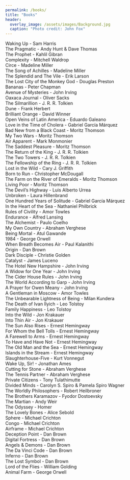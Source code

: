 ```yaml
---
permalink: /books/
title: "Books"
header:
  overlay_image: /assets/images/Background.jpg
  caption: "Photo credit: John Fox"
---
```


Waking Up - Sam Harris<br />
The Pragmatic - Andy Hunt & Dave Thomas<br />
The Prophet - Kahlil Gibran<br />
Complexity - Mitchell Waldrop<br />
Circe - Madeline Miller<br />
The Song of Achilles - Madeline Miller<br />
The Splendid and The Vile - Erik Larson<br />
The Lost City of the Monkey God - Douglas Preston<br />
Bananas - Peter Chapman<br />
Avenue of Mysteries - John Irving<br />
Oaxaca Journal - Oliver Sacks<br />
The Silmarillion - J. R. R. Tolkien<br />
Dune - Frank Herbert<br />
Brilliant Orange - David Winner<br />
Open Veins of Latin America - Eduardo Galeano<br />
Love in the Time of Cholera - Gabriel García Márquez<br />
Bad New from a Black Coast - Moritz Thomson<br />
My Two Wars - Moritz Thomson<br />
Air Apparent - Mark Monmonier<br />
The Saddest Pleasure - Moritz Thomson<br />
The Return of the King - J. R. R. Tolkien<br />
The Two Towers - J. R. R. Tolkien<br />
The Fellowship of the Ring - J. R. R. Tolkien<br />
Lost in the Wild - Cary J. Griffith<br />
Born to Run - Christopher McDougall<br />
The Farm on the River of Emeralds - Moritz Thomson<br />
Living Poor - Moritz Thomson<br />
The Devil’s Highway - Luis Alberto Urrea<br />
Unbroken - Laura Hillenbrand<br />
One Hundred Years of Solitude - Gabriel García Márquez<br />
In the Heart of the Sea - Nathaniel Philbrick<br />
Rules of Civility - Amor Towles<br />
Endurance - Alfred Lansing<br />
The Alchemist - Paulo Coelho<br />
My Own Country - Abraham Verghese<br />
Being Mortal - Atul Gawande<br />
1984 - George Orwell<br />
When Breath Becomes Air - Paul Kalanithi<br />
Origin - Dan Brown <br />
Dark Disciple - Christie Golden<br />
Catalyst - James Luceno<br />
The Hotel New Hampshire - John Irving<br />
A Widow for One Year - John Irving<br />
The Cider House Rules - John Irving<br />
The World According to Garp - John Irving<br />
A Prayer for Owen Meany - John Irving<br />
A Gentleman in Moscow	- Amor Towles<br />
The Unbearable Lightness of Being - Milan Kundera<br />
The Death of Ivan Ilyich - Leo Tolstoy<br />
Family Happiness - Leo Tolstoy<br />
Into the Wild - Jon Krakauer<br />
Into Thin Air - Jon Krakauer<br />
The Sun Also Rises - Ernest Hemingway<br />
For Whom the Bell Tolls - Ernest Hemingway<br />
A Farewell to Arms - Ernest Hemingway<br />
To Have and Have Not - Ernest Hemingway<br />
The Old Man and the Sea - Ernest Hemingway<br />
Islands in the Stream - Ernest Hemingway<br />
Slaughterhouse-Five - Kurt Vonnegut<br />
Wake Up, Sir! - Jonathan Ames<br />
Cutting for Stone - Abraham Verghese<br />
The Tennis Partner - Abraham Verghese<br />
Private Citizens - Tony Tulathimutte<br />
Divided Minds - Carolyn S. Spiro & Pamela Spiro Wagner<br />
The Worldly Philosophers - Robert Heilbroner<br />
The Brothers Karamazov - Fyodor Dostoevsky<br />
The Martian - Andy Weir<br />
The Odyssey - Homer<br />
The Lovely Bones - Alice Sebold<br />
Sphere - Michael Crichton<br />
Congo - Michael Crichton<br />
Airframe - Michael Crichton<br />
Deception Point - Dan Brown<br />
Digital Fortress - Dan Brown<br />
Angels & Demons - Dan Brown<br />
The Da Vinci Code - Dan Brown<br />
Inferno - Dan Brown<br />
The Lost Symbol - Dan Brown<br />
Lord of the Flies - William Golding<br />
Animal Farm - George Orwell<br />


